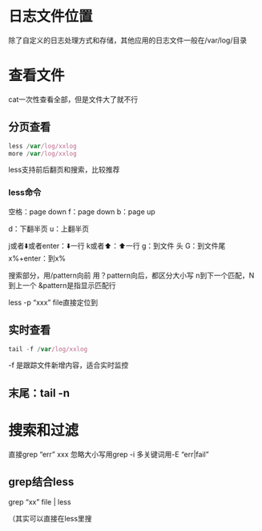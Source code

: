# 日志文件位置
除了自定义的日志处理方式和存储，其他应用的日志文件一般在/var/log/目录

# 查看文件
cat一次性查看全部，但是文件大了就不行

## 分页查看
```js
less /var/log/xxlog
more /var/log/xxlog
```
less支持前后翻页和搜索，比较推荐
### less命令
空格：page down
f：page down
b：page up

d：下翻半页
u：上翻半页

j或者⬇️或者enter：⬇️一行
k或者⬆️：⬆️一行
g：到文件
头
G：到文件尾
x%+enter：到x%

搜索部分，用/pattern向前
用？pattern向后，都区分大小写
n到下一个匹配，N到上一个
&pattern是指显示匹配行

less -p “xxx” file直接定位到
## 实时查看
```js
tail -f /var/log/xxlog
```
-f 是跟踪文件新增内容，适合实时监控

## 末尾：tail -n

# 搜索和过滤

直接grep “err” xxx
忽略大小写用grep -i
多关键词用-E “err|fail”

## grep结合less

grep “xx” file | less

（其实可以直接在less里搜

